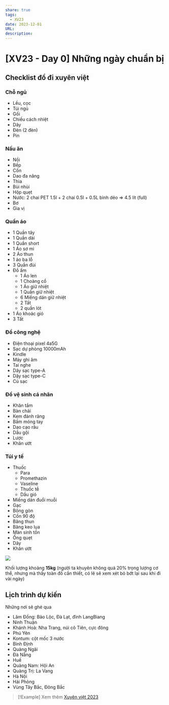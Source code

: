 ```yaml
---
share: true
tags:
  - XV23
date: 2023-12-01
URL: 
description: 
---
```


# [XV23 - Day 0] Những ngày chuẩn bị

## Checklist đồ đi xuyên việt
### Chỗ ngủ
- Lều, cọc
- Túi ngủ
- Gối
- Chiếu cách nhiệt
- Dây
- Đèn (2 đèn)
- Pin

### Nấu ăn
- Nồi
- Bếp
- Cồn
- Dao đa năng
- Thìa
- Bùi nhùi
- Hộp quẹt
- Nước: 2 chai PET 1.5l + 2 chai 0.5l + 0.5L bình dẻo => 4.5 lít (full)
- Bơ
- Gia vị

### Quần áo
- 1 Quần tây
- 1 Quần dài
- 1 Quần short
- 1 Áo sơ mi
- 2 Áo thun
- 1 áo ba lỗ
- 3 Quần đùi
- Đồ ấm
	- 1 Áo len
	- 1 Choàng cổ
	- 1 Áo giữ nhiệt
	- 1 Quần giữ nhiệt
	- 6 Miếng dán giữ nhiệt
	- 2 Tất
	- 2 quần lót
- 1 Áo khoác gió
- 3 Tất

### Đồ công nghệ
- Điện thoại pixel 4a5G
- Sạc dự phòng 10000mAh
- Kindle
- Máy ghi âm
- Tai nghe
- Dây sạc type-A
- Dậy sạc type-C
- Củ sạc

### Đồ vệ sinh cá nhân
- Khăn tắm
- Bàn chải
- Kem đánh răng
- Bấm móng tay
- Dao cạo râu
- Dầu gội
- Lược
- Khăn ướt

### Túi y tế
- Thuốc
	- Para
	- Promethazin
	- Vaseline
	- Thuốc tễ
	- Dầu gió
- Miếng dán đuổi muỗi
- Gạc
- Bông gòn
- Cồn 90 độ
- Băng thun
- Băng keo lụa
- Màn sinh tồn
- Ống quẹt
- Dây
- Khăn ướt

![](https://i.imgur.com/2myN2lD.png)

Khối lượng khoảng **15kg** (người ta khuyên không quá 20% trọng lượng cơ thể, nhưng mà thấy toàn đồ cần thiết, có lẽ sẽ xem xét bỏ bớt lại sau khi đi vài ngày)

## Lịch trình dự kiến
Những nơi sẽ ghé qua
- Lâm Đồng: Bảo Lộc, Đà Lạt, đỉnh LangBiang
- Ninh Thuận
- Khánh Hoà: Nha Trang, núi cô Tiên, cực đông
- Phú Yên
- Kontum: cột mốc 3 nước
- Bình Định
- Quảng Ngãi
- Đà Nẵng
- Huế
- Quảng Nam: Hội An
- Quảng Trị: La Vang
- Hà Nội
- Hải Phòng
- Vùng Tây Bắc, Đông Bắc

> [!Example] Xem thêm
> [Xuyên việt 2023](../../Xuy%C3%AAn%20vi%E1%BB%87t%202023.md)